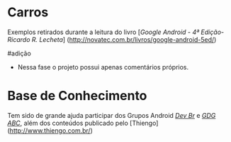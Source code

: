 # Carros

Exemplos retirados durante a leitura do livro [*Google Android - 4ª Edição- Ricardo R. Lecheta*] (http://novatec.com.br/livros/google-android-5ed/)

#adição
 
-  Nessa fase o projeto possui apenas comentários próprios.

# Base de Conhecimento

Tem sido de grande ajuda participar dos Grupos Android [_Dev Br_](http://slack.androiddevbr.org/) e [_GDG ABC_](http://www.meetup.com/pt-BR/GDG-ABC/), além dos conteúdos publicado pelo [Thiengo] (http://www.thiengo.com.br/)

